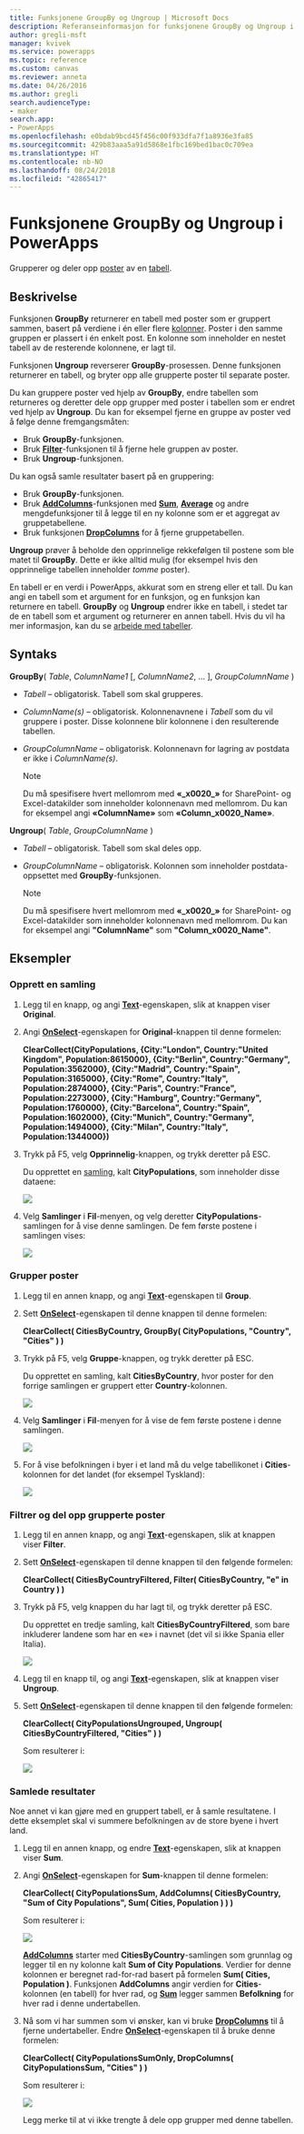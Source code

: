 ```yaml
---
title: Funksjonene GroupBy og Ungroup | Microsoft Docs
description: Referanseinformasjon for funksjonene GroupBy og Ungroup i PowerApps, inkludert syntaks og eksempler
author: gregli-msft
manager: kvivek
ms.service: powerapps
ms.topic: reference
ms.custom: canvas
ms.reviewer: anneta
ms.date: 04/26/2016
ms.author: gregli
search.audienceType:
- maker
search.app:
- PowerApps
ms.openlocfilehash: e0bdab9bcd45f456c00f933dfa7f1a8936e3fa85
ms.sourcegitcommit: 429b83aaa5a91d5868e1fbc169bed1bac0c709ea
ms.translationtype: HT
ms.contentlocale: nb-NO
ms.lasthandoff: 08/24/2018
ms.locfileid: "42865417"
---
```

# <a name="groupby-and-ungroup-functions-in-powerapps"></a>Funksjonene GroupBy og Ungroup i PowerApps
Grupperer og deler opp [poster](../working-with-tables.md#records) av en [tabell](../working-with-tables.md).

## <a name="description"></a>Beskrivelse
Funksjonen **GroupBy** returnerer en tabell med poster som er gruppert sammen, basert på verdiene i én eller flere [kolonner](../working-with-tables.md#columns). Poster i den samme gruppen er plassert i én enkelt post. En kolonne som inneholder en nestet tabell av de resterende kolonnene, er lagt til.   

Funksjonen **Ungroup** reverserer **GroupBy**-prosessen. Denne funksjonen returnerer en tabell, og bryter opp alle grupperte poster til separate poster.

Du kan gruppere poster ved hjelp av **GroupBy**, endre tabellen som returneres og deretter dele opp grupper med poster i tabellen som er endret ved hjelp av **Ungroup**. Du kan for eksempel fjerne en gruppe av poster ved å følge denne fremgangsmåten:

* Bruk **GroupBy**-funksjonen.
* Bruk **[Filter](function-filter-lookup.md)**-funksjonen til å fjerne hele gruppen av poster.
* Bruk **Ungroup**-funksjonen.  

Du kan også samle resultater basert på en gruppering:

* Bruk **GroupBy**-funksjonen.
* Bruk **[AddColumns](function-table-shaping.md)**-funksjonen med **[Sum](function-aggregates.md)**, **[Average](function-aggregates.md)**  og andre mengdefunksjoner til å legge til en ny kolonne som er et aggregat av gruppetabellene.
* Bruk funksjonen **[DropColumns](function-table-shaping.md)** for å fjerne gruppetabellen.

**Ungroup** prøver å beholde den opprinnelige rekkefølgen til postene som ble matet til **GroupBy**.  Dette er ikke alltid mulig (for eksempel hvis den opprinnelige tabellen inneholder *tomme* poster).

En tabell er en verdi i PowerApps, akkurat som en streng eller et tall. Du kan angi en tabell som et argument for en funksjon, og en funksjon kan returnere en tabell. **GroupBy** og **Ungroup** endrer ikke en tabell, i stedet tar de en tabell som et argument og returnerer en annen tabell. Hvis du vil ha mer informasjon, kan du se [arbeide med tabeller](../working-with-tables.md).

## <a name="syntax"></a>Syntaks
**GroupBy**( *Table*, *ColumnName1* [, *ColumnName2*, ... ], *GroupColumnName* )

* *Tabell* – obligatorisk. Tabell som skal grupperes.
* *ColumnName(s)* – obligatorisk.  Kolonnenavnene i *Tabell* som du vil gruppere i poster.  Disse kolonnene blir kolonnene i den resulterende tabellen.
* *GroupColumnName* – obligatorisk.  Kolonnenavn for lagring av postdata er ikke i *ColumnName(s)*.
  
    > [!NOTE]
  > Du må spesifisere hvert mellomrom med **«\_x0020\_»** for SharePoint- og Excel-datakilder som inneholder kolonnenavn med mellomrom. Du kan for eksempel angi **«ColumnName»** som **«Column_x0020_Name»**.

**Ungroup**( *Table*, *GroupColumnName* )

* *Tabell* – obligatorisk. Tabell som skal deles opp.
* *GroupColumnName* – obligatorisk. Kolonnen som inneholder postdata-oppsettet med  **GroupBy**-funksjonen.
  
    > [!NOTE]
  > Du må spesifisere hvert mellomrom med **«\_x0020\_»** for SharePoint- og Excel-datakilder som inneholder kolonnenavn med mellomrom. Du kan for eksempel angi **"ColumnName"** som **"Column_x0020_Name"**.

## <a name="examples"></a>Eksempler
### <a name="create-a-collection"></a>Opprett en samling
1. Legg til en knapp, og angi **[Text](../controls/properties-core.md)**-egenskapen, slik at knappen viser **Original**.
2. Angi **[OnSelect](../controls/properties-core.md)**-egenskapen for **Original**-knappen til denne formelen:
   
    **ClearCollect(CityPopulations, {City:"London", Country:"United Kingdom", Population:8615000}, {City:"Berlin", Country:"Germany", Population:3562000}, {City:"Madrid", Country:"Spain", Population:3165000}, {City:"Rome", Country:"Italy", Population:2874000}, {City:"Paris", Country:"France", Population:2273000}, {City:"Hamburg", Country:"Germany", Population:1760000}, {City:"Barcelona", Country:"Spain", Population:1602000}, {City:"Munich", Country:"Germany", Population:1494000}, {City:"Milan", Country:"Italy", Population:1344000})**
3. Trykk på F5, velg **Opprinnelig**-knappen, og trykk deretter på ESC.
   
    Du opprettet en [samling](../working-with-data-sources.md#collections), kalt **CityPopulations**, som inneholder disse dataene:
   
    ![](media/function-groupby/cities.png)
4. Velg **Samlinger** i **Fil**-menyen, og velg deretter **CityPopulations**-samlingen for å vise denne samlingen.  De fem første postene i samlingen vises:
   
    ![](media/function-groupby/citypopulations-collection.png)

### <a name="group-records"></a>Grupper poster
1. Legg til en annen knapp, og angi **[Text](../controls/properties-core.md)**-egenskapen til **Group**.
2. Sett **[OnSelect](../controls/properties-core.md)**-egenskapen til denne knappen til denne formelen:
   
    **ClearCollect( CitiesByCountry, GroupBy( CityPopulations, "Country", "Cities" ) )**
3. Trykk på F5, velg **Gruppe**-knappen, og trykk deretter på ESC.
   
    Du opprettet en samling, kalt **CitiesByCountry**, hvor poster for den forrige samlingen er gruppert etter **Country**-kolonnen.
   
    ![](media/function-groupby/cities-grouped.png)
4. Velg **Samlinger** i **Fil**-menyen for å vise de fem første postene i denne samlingen.
   
    ![](media/function-groupby/citiesbycountry-collection.png)
5. For å vise befolkningen i byer i et land må du velge tabellikonet i **Cities**-kolonnen for det landet (for eksempel Tyskland):
   
    ![](media/function-groupby/population-germany.png)

### <a name="filter-and-ungroup-records"></a>Filtrer og del opp grupperte poster
1. Legg til en annen knapp, og angi **[Text](../controls/properties-core.md)**-egenskapen, slik at knappen viser **Filter**.
2. Sett **[OnSelect](../controls/properties-core.md)**-egenskapen til denne knappen til den følgende formelen:
   
    **ClearCollect( CitiesByCountryFiltered, Filter( CitiesByCountry, "e" in Country ) )**
3. Trykk på F5, velg knappen du har lagt til, og trykk deretter på ESC.
   
    Du opprettet en tredje samling, kalt **CitiesByCountryFiltered**, som bare inkluderer landene som har en «e» i navnet (det vil si ikke Spania eller Italia).
   
    ![](media/function-groupby/cities-grouped-hase.png)
4. Legg til en knapp til, og angi **[Text](../controls/properties-core.md)**-egenskapen, slik at knappen viser **Ungroup**.
5. Sett **[OnSelect](../controls/properties-core.md)**-egenskapen til denne knappen til den følgende formelen:
   
    **ClearCollect( CityPopulationsUngrouped, Ungroup( CitiesByCountryFiltered, "Cities" ) )**
   
    Som resulterer i:
   
    ![](media/function-groupby/cities-hase.png)

### <a name="aggregate-results"></a>Samlede resultater
Noe annet vi kan gjøre med en gruppert tabell, er å samle resultatene.  I dette eksemplet skal vi summere befolkningen av de store byene i hvert land.

1. Legg til en annen knapp, og endre **[Text](../controls/properties-core.md)**-egenskapen, slik at knappen viser **Sum**.
2. Angi **[OnSelect](../controls/properties-core.md)**-egenskapen for **Sum**-knappen til denne formelen:
   
    **ClearCollect( CityPopulationsSum, AddColumns( CitiesByCountry, "Sum of City Populations", Sum( Cities, Population ) ) )**
   
    Som resulterer i:
   
    ![](media/function-groupby/cities-sum.png)
   
    **[AddColumns](function-table-shaping.md)** starter med **CitiesByCountry**-samlingen som grunnlag og legger til en ny kolonne kalt **Sum of City Populations**.  Verdier for denne kolonnen er beregnet rad-for-rad basert på formelen **Sum( Cities, Population )**.  Funksjonen **AddColumns** angir verdien for **Cities**-kolonnen (en tabell) for hver rad, og **[Sum](function-aggregates.md)** legger sammen **Befolkning** for hver rad i denne undertabellen.
3. Nå som vi har summen som vi ønsker, kan vi bruke **[DropColumns](function-table-shaping.md)** til å fjerne undertabeller.  Endre **[OnSelect](../controls/properties-core.md)**-egenskapen til å bruke denne formelen:
   
    **ClearCollect( CityPopulationsSumOnly, DropColumns( CityPopulationsSum, "Cities" ) )**
   
    Som resulterer i:
   
    ![](media/function-groupby/cities-sum-drop-cities.png)
   
    Legg merke til at vi ikke trengte å dele opp grupper med denne tabellen.

